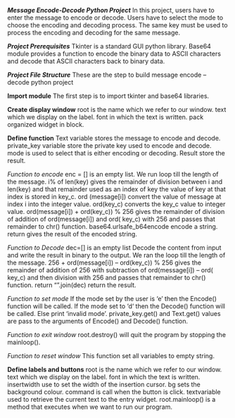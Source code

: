 ***Message Encode-Decode Python Project***
In this project, users have to enter the message to encode or decode. Users have to select the mode to choose the encoding and decoding process. 
The same key must be used to process the encoding and decoding for the same message.

***Project Prerequisites***
Tkinter is a standard GUI python library.
Base64 module provides a function to encode the binary data to ASCII characters and decode that ASCII characters back to binary data.

***Project File Structure***
These are the step to build message encode – decode python project

**Import module**
The first step is to import tkinter and base64 libraries.

**Create display window**
root is the name which we refer to our window.
text which we display on the label.
font in which the text is written.
pack organized widget in block.

**Define function**
Text variable stores the message to encode and decode.
private_key variable store the private key used to encode and decode.
mode is used to select that is either encoding or decoding.
Result store the result.

*Function to encode*
enc = [] is an empty list.
We run loop till the length of the message.
i% of len(key) gives the remainder of division between i and len(key) and that remainder used as an index of key the value of key at that index is stored in key_c.
ord (message[i]) convert the value of message at index i into the integer value.
ord(key_c) converts the key_c value to integer value.
ord(message[i]) + ord(key_c)) % 256 gives the remainder of division of addition of ord(message[i]) and ord( key_c) with 256 and passes that remainder to chr() function.
base64.urlsafe_b64encode encode a string.
return gives the result of the encoded string.

*Function to Decode*
dec=[] is an empty list
Decode the content from input and write the result in binary to the output.
We ran the loop till the length of the message.
256 + ord(message[i]) – ord(key_c)) % 256 gives the remainder of addition of 256 with subtraction of ord(message[i]) – ord( key_c) and then division with 256 and passes that remainder to chr() function.
return “”.join(dec) return the result.

*Function to set mode*
If the mode set by the user is ‘e’ then the Encode() function will be called.
If the mode set to ‘d‘ then the Decode() function will be called.
Else print ‘invalid mode’.
private_key.get() and Text.get() values are pass to the arguments of Encode() and Decode() function.

*Function to exit window*
root.destroy() will quit the program by stopping the mainloop().

*Function to reset window*
This function set all variables to empty string.

**Define labels and buttons**
root is the name which we refer to our window.
text which we display on the label.
font in which the text is written.
insertwidth use to set the width of the insertion cursor.
bg sets the background colour.
command is call when the button is click.
textvariable used to retrieve the current text to the entry widget.
root.mainloop() is a method that executes when we want to run our program.

